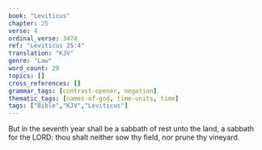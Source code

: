 ```yaml
---
book: "Leviticus"
chapter: 25
verse: 4
ordinal_verse: 3474
ref: "Leviticus 25:4"
translation: "KJV"
genre: "Law"
word_count: 29
topics: []
cross_references: []
grammar_tags: [contrast-opener, negation]
thematic_tags: [names-of-god, time-units, time]
tags: ["Bible","KJV","Leviticus"]
---
```

But in the seventh year shall be a sabbath of rest unto the land, a sabbath for the LORD: thou shalt neither sow thy field, nor prune thy vineyard.
